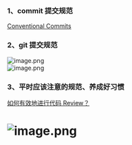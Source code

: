 ### 1、commit 提交规范
[Conventional Commits](https://www.conventionalcommits.org/en/v1.0.0/)
### 2、git 提交规范
![image.png](https://cdn.nlark.com/yuque/0/2022/png/2923644/1667179529414-05001dec-63d4-4f82-ab27-97aa692b79ea.png#averageHue=%23fcfbfa&clientId=u5a01eb10-5a6b-4&from=paste&height=495&id=u9aa15164&originHeight=742&originWidth=1333&originalType=binary&ratio=1&rotation=0&showTitle=false&size=124250&status=done&style=none&taskId=uef8f5443-ea13-4670-b84b-99dd4bf1dc7&title=&width=888.6666666666666)<br />![image.png](https://cdn.nlark.com/yuque/0/2023/png/2923644/1673232731969-84cad266-5db4-46ad-a256-53c356ee52d2.png#averageHue=%23fefefe&clientId=u04029cba-baab-4&from=paste&height=302&id=u03501603&originHeight=453&originWidth=1113&originalType=binary&ratio=1&rotation=0&showTitle=false&size=147249&status=done&style=none&taskId=u46dcb1e0-83ff-41f0-819c-3ddbba2d804&title=&width=742)
### 3、平时应该注意的规范、养成好习惯
[如何有效地进行代码 Review？](https://mp.weixin.qq.com/s/uFivYfX53s5zAe6hacznlg)
# ![image.png](https://cdn.nlark.com/yuque/0/2022/png/2923644/1662366932175-1d503fed-bd8c-478a-a24b-0822b38b439d.png#averageHue=%23fefdfc&clientId=u9dfab9a2-fa32-4&from=paste&height=461&id=u2e87fe86&originHeight=691&originWidth=890&originalType=binary&ratio=1&rotation=0&showTitle=false&size=114509&status=done&style=none&taskId=u02dc07a4-916b-4105-8886-3320cf7a330&title=&width=593.3333333333334)
